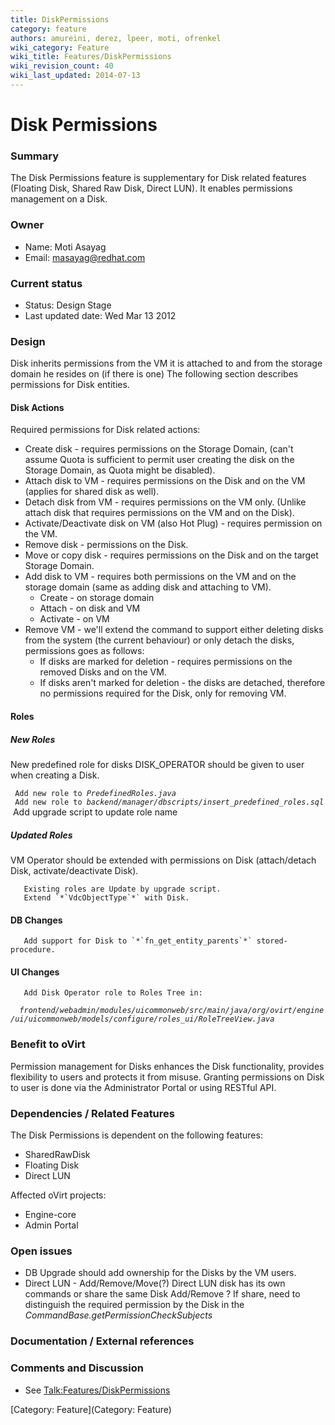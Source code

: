 ```yaml
---
title: DiskPermissions
category: feature
authors: amureini, derez, lpeer, moti, ofrenkel
wiki_category: Feature
wiki_title: Features/DiskPermissions
wiki_revision_count: 40
wiki_last_updated: 2014-07-13
---
```


# Disk Permissions

### Summary

The Disk Permissions feature is supplementary for Disk related features (Floating Disk, Shared Raw Disk, Direct LUN). It enables permissions management on a Disk.

### Owner

*   Name: Moti Asayag
*   Email: masayag@redhat.com

### Current status

*   Status: Design Stage
*   Last updated date: Wed Mar 13 2012

### Design

Disk inherits permissions from the VM it is attached to and from the storage domain he resides on (if there is one)
The following section describes permissions for Disk entities.

#### Disk Actions

Required permissions for Disk related actions:

*   Create disk - requires permissions on the Storage Domain, (can't assume Quota is sufficient to permit user creating the disk on the Storage Domain, as Quota might be disabled).
*   Attach disk to VM - requires permissions on the Disk and on the VM (applies for shared disk as well).
*   Detach disk from VM - requires permissions on the VM only. (Unlike attach disk that requires permissions on the VM and on the Disk).
*   Activate/Deactivate disk on VM (also Hot Plug) - requires permission on the VM.
*   Remove disk - permissions on the Disk.
*   Move or copy disk - requires permissions on the Disk and on the target Storage Domain.
*   Add disk to VM - requires both permissions on the VM and on the storage domain (same as adding disk and attaching to VM).
    -   Create - on storage domain
    -   Attach - on disk and VM
    -   Activate - on VM
*   Remove VM - we'll extend the command to support either deleting disks from the system (the current behaviour) or only detach the disks, permissions goes as follows:
    -   If disks are marked for deletion - requires permissions on the removed Disks and on the VM.
    -   If disks aren't marked for deletion - the disks are detached, therefore no permissions required for the Disk, only for removing VM.

#### Roles

##### New Roles

New predefined role for disks DISK_OPERATOR should be given to user when creating a Disk.

` Add new role to `*`PredefinedRoles.java`*
` Add new role to `*`backend/manager/dbscripts/insert_predefined_roles.sql`*
       Add upgrade script to update role name

##### Updated Roles

VM Operator should be extended with permissions on Disk (attach/detach Disk, activate/deactivate Disk).

       Existing roles are Update by upgrade script.
       Extend `*`VdcObjectType`*` with Disk.

#### DB Changes

       Add support for Disk to `*`fn_get_entity_parents`*` stored-procedure.

#### UI Changes

       Add Disk Operator role to Roles Tree in:
`  `*`frontend/webadmin/modules/uicommonweb/src/main/java/org/ovirt/engine/ui/uicommonweb/models/configure/roles_ui/RoleTreeView.java`*

### Benefit to oVirt

Permission management for Disks enhances the Disk functionality, provides flexibility to users and protects it from misuse.
Granting permissions on Disk to user is done via the Administrator Portal or using RESTful API.

### Dependencies / Related Features

The Disk Permissions is dependent on the following features:

*   SharedRawDisk
*   Floating Disk
*   Direct LUN

Affected oVirt projects:

*   Engine-core
*   Admin Portal

### Open issues

*   DB Upgrade should add ownership for the Disks by the VM users.
*   Direct LUN - Add/Remove/Move(?) Direct LUN disk has its own commands or share the same Disk Add/Remove ? If share, need to distinguish the required permission by the Disk in the *CommandBase.getPermissionCheckSubjects*

### Documentation / External references

### Comments and Discussion

*   See <Talk:Features/DiskPermissions>

[Category: Feature](Category: Feature)
